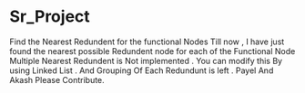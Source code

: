 # Sr_Project
Find the Nearest Redundent for the functional Nodes
Till now , I have just found the nearest possible Redundent node for each of the Functional Node
Multiple Nearest Redundent is Not implemented . 
You can modify this By using Linked List .
And Grouping Of Each Redundunt is left .
Payel And Akash Please Contribute.
